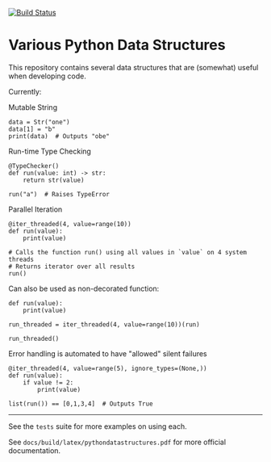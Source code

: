[![Build Status](https://travis-ci.com/cjneely10/PythonDataStructures.svg?token=M4ut94Kepv6qucNU1mEy&branch=master)](https://travis-ci.com/cjneely10/PythonDataStructures)

# Various Python Data Structures

This repository contains several data structures that are (somewhat) useful when developing code.

Currently:

Mutable String

```
data = Str("one")
data[1] = "b"
print(data)  # Outputs "obe"
```

Run-time Type Checking

```
@TypeChecker()
def run(value: int) -> str:
    return str(value)

run("a")  # Raises TypeError

```

Parallel Iteration

```
@iter_threaded(4, value=range(10))
def run(value):
    print(value)

# Calls the function run() using all values in `value` on 4 system threads
# Returns iterator over all results
run()

```

Can also be used as non-decorated function:

```
def run(value):
    print(value)

run_threaded = iter_threaded(4, value=range(10))(run)

run_threaded()

```

Error handling is automated to have "allowed" silent failures

```
@iter_threaded(4, value=range(5), ignore_types=(None,))
def run(value):
    if value != 2:
        print(value)

list(run()) == [0,1,3,4]  # Outputs True
```

---

See the `tests` suite for more examples on using each.

See `docs/build/latex/pythondatastructures.pdf` for more official documentation.
